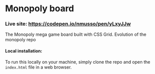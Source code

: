 # Monopoly board

### Live site: https://codepen.io/nmusso/pen/yLxyJJw

The Monopoly mega game board built with CSS Grid.
Evolution of the monopoly repo

#### Local installation:

To run this locally on your machine, simply clone the repo and open the ```index.html``` file in a web browser.
